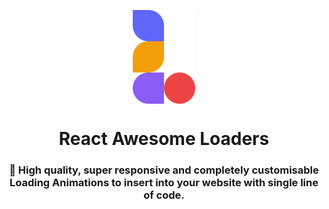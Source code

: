 <p align="center"> 
    <img src="./doc/src/images/icon.png" align="center" height="150"></img>
</p>

<h1 align="center">React Awesome Loaders</h1> 
<h3 align="center"> 🚀 High quality, super responsive and completely customisable <br/> Loading Animations to insert into your website with single line of code. </h3>
